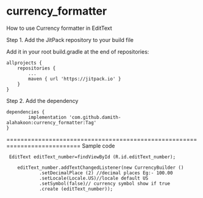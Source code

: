 # currency_formatter

How to use Currency formatter in  EditText

Step 1. Add the JitPack repository to your build file

Add it in your root build.gradle at the end of repositories:

	allprojects {
		repositories {
			...
			maven { url 'https://jitpack.io' }
		}
	}
Step 2. Add the dependency

	dependencies {
	        implementation 'com.github.damith-alahakoon:currency_formatter:Tag'
	}
  
  ===========================================================================
  Sample code
  
     EditText editText_number=findViewById (R.id.editText_number);
        
        editText_number.addTextChangedListener(new CurrencyBuilder ()
                .setDecimalPlace (2) //decimal places Eg:- 100.00
                .setLocale(Locale.US)//locale default US
                .setSymbol(false)// currency symbol show if true 
                .create (editText_number));
